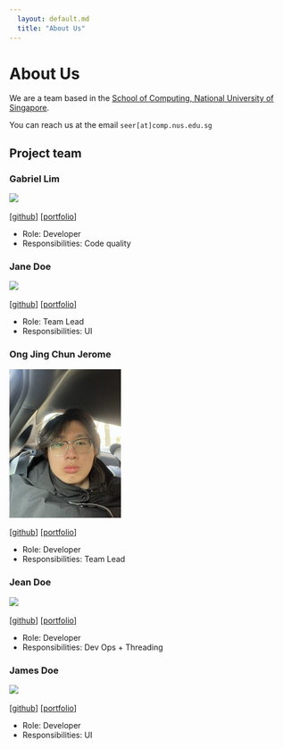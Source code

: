 ```yaml
---
  layout: default.md
  title: "About Us"
---
```


# About Us

We are a team based in the [School of Computing, National University of Singapore](http://www.comp.nus.edu.sg).

You can reach us at the email `seer[at]comp.nus.edu.sg`

## Project team

### Gabriel Lim

<img src="images/mraspara00se.png" width="200px">

[[github](https://github.com/MrAsparag00se)]
[[portfolio](team/johndoe.md)]

* Role: Developer
* Responsibilities: Code quality

### Jane Doe

<img src="images/johndoe.png" width="200px">

[[github](http://github.com/johndoe)]
[[portfolio](team/johndoe.md)]

* Role: Team Lead
* Responsibilities: UI

### Ong Jing Chun Jerome

<img src="images/jingchun19.png" width="200px">

[[github](http://github.com/jingchun19)] [[portfolio](team/johndoe.md)]

* Role: Developer
* Responsibilities: Team Lead

### Jean Doe

<img src="images/johndoe.png" width="200px">

[[github](http://github.com/johndoe)]
[[portfolio](team/johndoe.md)]

* Role: Developer
* Responsibilities: Dev Ops + Threading

### James Doe

<img src="images/johndoe.png" width="200px">

[[github](http://github.com/johndoe)]
[[portfolio](team/johndoe.md)]

* Role: Developer
* Responsibilities: UI
